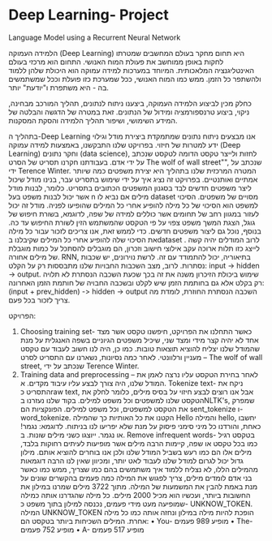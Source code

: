 # Deep Learning- Project
Language Model using a Recurrent Neural Network

הלמידה העמוקה (Deep Learning) היא תחום מחקר בעולם המחשבים שמטרתו לחקות באופן ממוחשב את פעולת המוח האנושי. התחום הוא מרכזי בעולם האינטליגנציה המלאכותית. המיוחד במערכות למידה עמוקה הוא היכולת שלהן ללמוד ולהשתפר כל הזמן. ממש כמו המוח האנושי, ככל שמערכת כזו פועלת וככל שמשתמשים בה - היא משתפרת ו"יודעת" יותר. 

כחלק מכין לביצוע הלמידה העמוקה, ביצענו ניתוח לנתונים, תהליך המורכב מבחינה, ניקוי, ביצוע טרנספורמציה ומידול של הנתונים. זאת במטרה של הדגשה והבלטה של המידע השימושי, ושיפור תהליך הלמידה והסקת המסקנות. 

בתהליך ה-Deep Learning אנו מבצעים ניתוח נתונים שמתמקדת ביצירת מודל וגילוי ידע למטרות של חיזוי.
בפרויקט שלנו התבקשנו, באמצעות למידה עמוקה (Deep Learning) וחקר נתונים (data science), לחזות ולייצר טקסט הדומה לטקסט שנכתב על ידי אדם. בעבודתנו חקרנו תסריט של הסרט
 The wolf of wall street"", שנכתב על ידי Terence Winter.
המטרה המרכזית שלנו בתהליך היא יצירת משפטים כמה שיותר אמתיים ואותנטיים. 
בפרויקט זה נציג איך על ידי שימוש בתסריט עבר, בנינו מודל שיכול ליצר משפטים חדשים לבד בסגנון המשפטים הכתובים בתסריט. כלומר, לבנות מודל אשר יכול לבנות משפט בעל n מילים אם נביא לו dataset מסויים של משפטים. 
הסיכוי למשפט הוא הסיכוי של כל מילה להופיע אחרי כל המילים שהופיעו לפניה.
מודל זה יכול לעזור במגוון רחב של תחומים אשר כוללים למידה של שפה, לדוגמא, בשורת חיפוש של גוגל, הצגת המשך משפט צפוי על פי הטקסט שהמשתמש הזין לשורת החיפוש עד כה. בנוסף, נוכל גם ליצור משפטים חדשים.
כדי לממש זאת, אנו צריכים לזכור עבור כל מילה את הסיכוי שלה להופיע אחרי כל המילים שקיבלנו בdataset . לרוב המודלים יהיה קשה לייצג כזו תלות ארוכה עקב אילוצי חישוב וזכרון, הם מוגבלים להסתכל על כמות מוגבלת של מילים אחורה. RNN, בתיאוריה, יכול להתמודד עם זה.
לרשת נוירונים, יש שכבות נסתרות. לרוב, מצב השכבות החבויות שלנו מתבססות רק על הקלט: input -> hidden -> output.
שימוש ביכולת הזיכרון משנה את זה בכך שכעת השכבה הנסתרת לא תלויה רק בקלט אלא גם בחותמת הזמן שיש לקלט ובשכבה החבויה של חותמת הזמן האחרונה: 
(input + prev_hidden) -> hidden -> output
השכבה הנסתרת החוזרת, לומדת מה צריך לזכור בכל פעם.

הפרויקט:
1.	Choosing training set- כאשר התחלנו את הפרויקט, חיפשנו טקסט אשר מצד אחד לא יהיה קצר מידי ומצד שני, שיכיל משפטים הגיוניים בשפה האנגלית על מנת שהמודל שלנו יצליח להוציא תוצאות טובות.
כמו כן, היה לנו חשוב לעבוד עם טקסט מעניין ורלוונטי.
לאחר כמה נסיונות, נשארנו עם התסריט לסרט – The wolf of wall street, שנכתב על ידי Terence Winter.
2.	Training data and preprocessing – לאחר בחירת הטקסט עליו נרצה לאמן את המודל שלנו, היה צורך לבצע עליו עיבוד מקדים.
א.	Tokenize text- ניקח את התסריט כraw text, אבל אנו רוצים לבצע חיזוי על בסיס מילים, כלומר לחלק את הטקסט שלנו למשפטים וכל משפט למילים. 
בקוד שלנו נעזרנו בNLTK's, שמפרק את הטקסט למשפטים, וכל משפט למילים. הפונקציות הם sent_tokenize ו- word_tokenize.
הקטנו את כל האותיות כך שהמילה Hello והמילה hello, יחשבו כאחת, והורדנו כל מיני סימני פיסוק על מנת שלא יפריעו לנו בניתוח. לדוגמא: נגמר! או נגמר. ייוצגו כשני מילים שונות.
ב.	Remove infrequent words- בטקסט רגיל כמו בכל טקסט או שפה, קיימות הרבה מילים אשר מופיעות לעיתים רחוקות בלבד, מילים אלו הם כמו רעש בשביל המודל שלנו ולכן אנו בוחרים להוציא אותם. מילון גדול יכול לגרום למודל שלנו לעבוד לאט יותר, ומכיוון שאין לנו הרבה דוגמאות מהמילים הללו, לא נצליח ללמוד איך משתמשים בהם כמו שצריך, ממש כמו כאשר בני אדם לומדים מילים, צריך לפגוש את המילה כמה פעמים בהקשרים שונים על מנת באמת להבין את המשמעות של המילה.
מתוך 3722 מילים שמרנו במילון את החשובות ביותר, ועכשיו הוא מכיל 2000 מילים.
כל מילה שהגדרנו אותה כמילה שמופיעה מעט מידי פעמים, נכנסה למילון בתוך משפט כ- UNKNOW_TOKEN. המילה UNKNOW_TOKEN הופכת להיות מילה במילון ונחזה אותה כמו כל מילה אחרת.
המילים השכיחות ביותר בטקסט הם:
•	You- מופיע 989 פעמים
•	The- מופיע 752 פעמים
•	A- מופיע 517 פעמים






